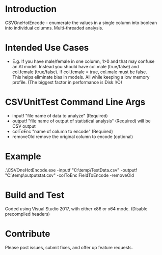 # Introduction 
CSVOneHotEncode - enumerate the values in a single column into boolean into individual columns.  Multi-threaded analysis.   

# Intended Use Cases
- E.g. If you have male/female in one column, 1>0 and that may confuse an AI model.  Instead you should have col.male (true/false) and col.female (true/false).  If col.female = true, col.male must be false.  
This helps eliminate bias in models.
All while keeping a low memory profile.  (The biggest factor in performance is Disk I/O)

# CSVUnitTest Command Line Args
- inputf "file name of data to analyze" (Required)
- outputf "file name of output of statistical analysis" (Required) will be CSV output
- colToEnc "name of column to encode" (Required)
- removeOld remove the original column to encode (optional)

# Example
.\CSVOneHotEncode.exe -inputf "C:\temp\TestData.csv" -outputf "C:\temp\outputstat.csv" -colToEnc FieldToEncode -removeOld
  
# Build and Test
Coded using Visual Studio 2017, with either x86 or x64 mode.  (Disable precompiled headers)

# Contribute
Please post issues, submit fixes, and offer up feature requests.
